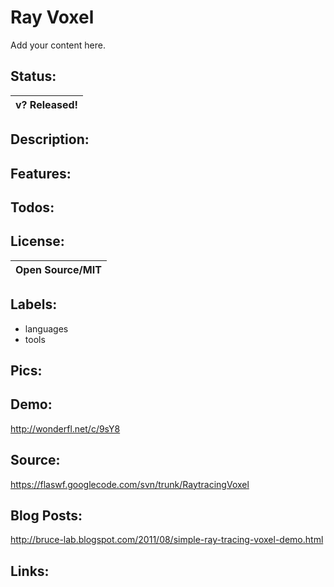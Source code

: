 # Ray Voxel #

Add your content here.


## Status: ##

|v? Released!|
|:-----------|

## Description: ##

## Features: ##

## Todos: ##

## License: ##

|Open Source/MIT|
|:--------------|

## Labels: ##
  * languages
  * tools
## Pics: ##

## Demo: ##
http://wonderfl.net/c/9sY8

## Source: ##
https://flaswf.googlecode.com/svn/trunk/RaytracingVoxel

## Blog Posts: ##
http://bruce-lab.blogspot.com/2011/08/simple-ray-tracing-voxel-demo.html

## Links: ##